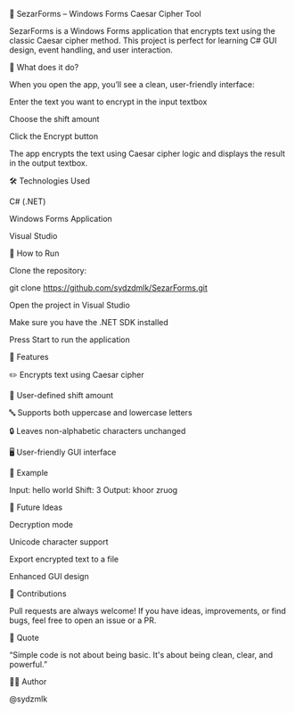 🔐 SezarForms – Windows Forms Caesar Cipher Tool

SezarForms is a Windows Forms application that encrypts text using the classic Caesar cipher method. This project is perfect for learning C# GUI design, event handling, and user interaction.

🧠 What does it do?

When you open the app, you’ll see a clean, user-friendly interface:

Enter the text you want to encrypt in the input textbox

Choose the shift amount

Click the Encrypt button

The app encrypts the text using Caesar cipher logic and displays the result in the output textbox.

🛠 Technologies Used

C# (.NET)

Windows Forms Application

Visual Studio

🚀 How to Run

Clone the repository:

git clone https://github.com/sydzdmlk/SezarForms.git


Open the project in Visual Studio

Make sure you have the .NET SDK installed

Press Start to run the application

📌 Features

✏️ Encrypts text using Caesar cipher

🔢 User-defined shift amount

🔤 Supports both uppercase and lowercase letters

🔒 Leaves non-alphabetic characters unchanged

🖥 User-friendly GUI interface

🧪 Example

Input: hello world
Shift: 3
Output: khoor zruog

🔮 Future Ideas

Decryption mode

Unicode character support

Export encrypted text to a file

Enhanced GUI design

🤝 Contributions

Pull requests are always welcome!
If you have ideas, improvements, or find bugs, feel free to open an issue or a PR.

💬 Quote

“Simple code is not about being basic. It's about being clean, clear, and powerful.”

🧑‍💻 Author

@sydzmlk
